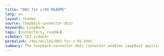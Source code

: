 ```yaml
---
title: "DB2 for z/OS README"
lang: en
layout: readme
source: loopback-connector-db2z
keywords: LoopBack
tags: [connectors, readme]
sidebar: lb2_sidebar
permalink: /doc/en/lb2/DB2-for-z-OS.html
summary: The loopback-connector-db2z connector enables LoopBack applications to connect to IBM® DB2® for z/OS® data sources.
---
```


